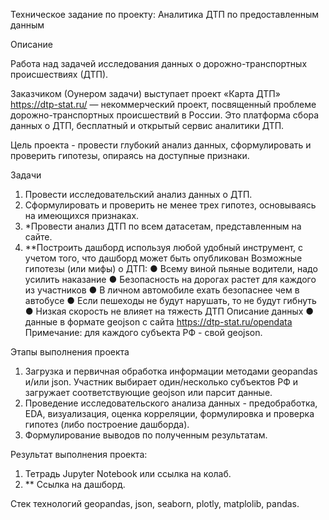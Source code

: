 Техническое задание по проекту: 
Аналитика ДТП по предоставленным данным

Описание

Работа над задачей исследования данных о дорожно-транспортных происшествиях (ДТП).

Заказчиком (Оунером задачи) выступает проект «Карта ДТП» https://dtp-stat.ru/ — некоммерческий проект, посвященный проблеме дорожно-транспортных происшествий в России. Это платформа сбора данных о ДТП, бесплатный и открытый сервис аналитики ДТП.

Цель проекта - провести глубокий анализ данных, сформулировать и проверить гипотезы, опираясь на доступные признаки.

Задачи
1.	Провести исследовательский анализ данных о ДТП.
2.	Сформулировать и проверить не менее трех гипотез, основываясь на имеющихся признаках.
3.	*Провести анализ ДТП по всем датасетам, представленным на сайте.
4.	**Построить дашборд используя любой удобный инструмент, с учетом того, что дашборд может быть опубликован
Возможные гипотезы (или мифы) о ДТП:
●	Всему виной пьяные водители, надо усилить наказание
●	Безопасность на дорогах растет для каждого из участников
●	В личном автомобиле ехать безопаснее чем в автобусе
●	Если пешеходы не будут нарушать, то не будут гибнуть
●	Низкая скорость не влияет на тяжесть ДТП
Описание данных
●	данные в формате geojson с сайта https://dtp-stat.ru/opendata
Примечание: для каждого субъекта РФ - свой geojson. 

Этапы выполнения проекта
1. Загрузка и первичная обработка информации методами geopandas и/или json. Участник выбирает один/несколько субъектов РФ и загружает соответствующие geojson или парсит данные. 
2. Проведение исследовательского анализа данных - предобработка, EDA, визуализация, оценка корреляции, формулировка и проверка гипотез (либо построение дашборда). 
3. Формулирование выводов по полученным результатам. 

Результат выполнения проекта: 

1. Тетрадь Jupyter Notebook или ссылка на колаб.
2. ** Ссылка на дашборд.

Стек технологий
geopandas, json, seaborn, plotly, matplolib, pandas.
